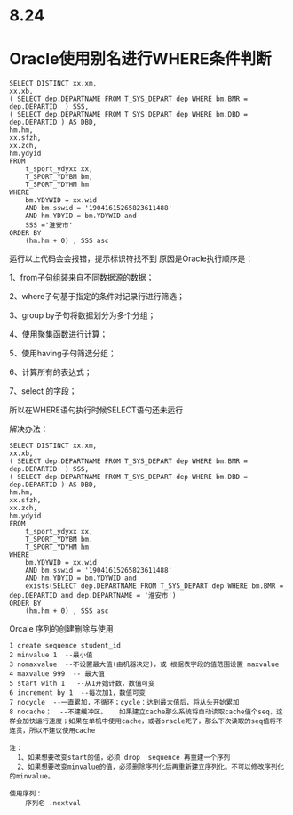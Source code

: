 # 8.24

# Oracle使用别名进行WHERE条件判断

```
SELECT DISTINCT xx.xm,
xx.xb,
( SELECT dep.DEPARTNAME FROM T_SYS_DEPART dep WHERE bm.BMR = dep.DEPARTID  ) SSS,
( SELECT dep.DEPARTNAME FROM T_SYS_DEPART dep WHERE bm.DBD = dep.DEPARTID ) AS DBD,
hm.hm,
xx.sfzh,
xx.zch,
hm.ydyid
FROM
    t_sport_ydyxx xx,
    T_SPORT_YDYBM bm,
    T_SPORT_YDYHM hm
WHERE
    bm.YDYWID = xx.wid
    AND bm.sswid = '19041615265823611488'
    AND hm.YDYID = bm.YDYWID and
    SSS ='淮安市'
ORDER BY
    (hm.hm + 0) , SSS asc
```

运行以上代码会会报错，提示标识符找不到 原因是Oracle执行顺序是：

1、from子句组装来自不同数据源的数据；

2、where子句基于指定的条件对记录行进行筛选；

3、group by子句将数据划分为多个分组；

4、使用聚集函数进行计算；

5、使用having子句筛选分组；

6、计算所有的表达式；

7、select 的字段；

所以在WHERE语句执行时候SELECT语句还未运行

解决办法：

```
SELECT DISTINCT xx.xm,
xx.xb,
( SELECT dep.DEPARTNAME FROM T_SYS_DEPART dep WHERE bm.BMR = dep.DEPARTID  ) SSS,
( SELECT dep.DEPARTNAME FROM T_SYS_DEPART dep WHERE bm.DBD = dep.DEPARTID ) AS DBD,
hm.hm,
xx.sfzh,
xx.zch,
hm.ydyid
FROM
    t_sport_ydyxx xx,
    T_SPORT_YDYBM bm,
    T_SPORT_YDYHM hm
WHERE
    bm.YDYWID = xx.wid
    AND bm.sswid = '19041615265823611488'
    AND hm.YDYID = bm.YDYWID and
    exists(SELECT dep.DEPARTNAME FROM T_SYS_DEPART dep WHERE bm.BMR = dep.DEPARTID and dep.DEPARTNAME = '淮安市')
ORDER BY
    (hm.hm + 0) , SSS asc

```

Orcale 序列的创建删除与使用

```
1 create sequence student_id
2 minvalue 1  --最小值
3 nomaxvalue  --不设置最大值(由机器决定)，或 根据表字段的值范围设置 maxvalue
4 maxvalue 999  -- 最大值
5 start with 1   --从1开始计数，数值可变
6 increment by 1  --每次加1，数值可变
7 nocycle  --一直累加，不循环；cycle：达到最大值后，将从头开始累加
8 nocache；  --不建缓冲区。   如果建立cache那么系统将自动读取cache值个seq，这样会加快运行速度；如果在单机中使用cache，或者oracle死了，那么下次读取的seq值将不连贯，所以不建议使用cache

注：
  1、如果想要改变start的值，必须 drop  sequence 再重建一个序列
  2、如果想要改变minvalue的值，必须删除序列化后再重新建立序列化。不可以修改序列化的minvalue。

使用序列：
    序列名 .nextval
```
